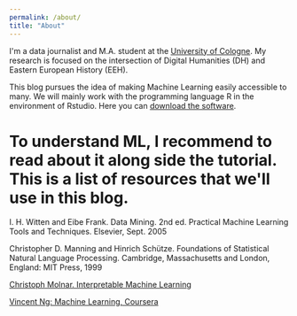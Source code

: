 ```yaml
---
permalink: /about/
title: "About"
---
```

I'm a data journalist and M.A. student at the [University of Cologne](https://www.portal.uni-koeln.de/index.php?id=9441&L=1). My research is focused on the intersection of Digital Humanities (DH) and Eastern European History (EEH). 

This blog pursues the idea of making Machine Learning easily accessible to many. We will mainly work with the programming language R in the environment of Rstudio. 
Here you can [download the software](https://rstudio.com/products/rstudio/download/).

# To understand ML, I recommend to read about it along side the tutorial. This is a list of resources that we'll use in this blog. 

I. H. Witten and Eibe Frank. Data Mining. 2nd ed. Practical Machine
Learning Tools and Techniques. Elsevier, Sept. 2005

Christopher D. Manning and Hinrich Schütze. Foundations of Statistical
Natural Language Processing. Cambridge, Massachusetts and London,
England: MIT Press, 1999

[Christoph Molnar. Interpretable Machine Learning](https://christophm.github.io/interpretable-ml-book/)

[Vincent Ng: Machine Learning, Coursera](https://www.coursera.org/learn/machine-learning)
